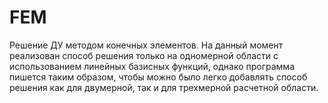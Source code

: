 # FEM
 Решение ДУ методом конечных элементов. На данный момент
 реализован способ решения только на одномерной области с
 использованием линейных базисных функций, однако программа
 пишется таким образом, чтобы можно было легко добавлять способ
 решения как для двумерной, так и для трехмерной расчетной области.
